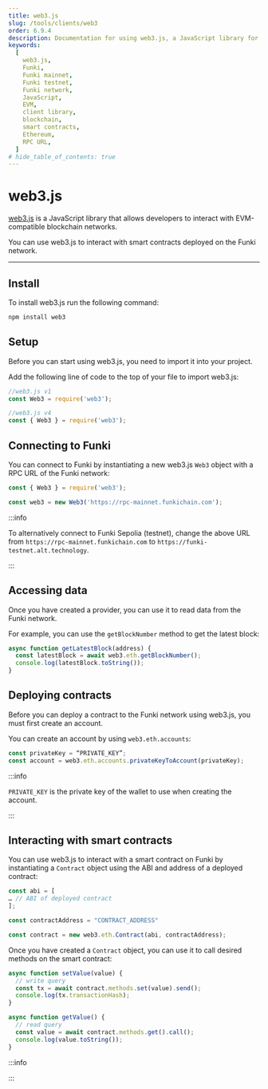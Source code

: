 ```yaml
---
title: web3.js
slug: /tools/clients/web3
order: 6.9.4
description: Documentation for using web3.js, a JavaScript library for interacting with EVM-compatible blockchains. This page covers installation, setup, connecting to the Funki network and interacting with smart contracts.
keywords:
  [
    web3.js,
    Funki,
    Funki mainnet,
    Funki testnet,
    Funki network,
    JavaScript,
    EVM,
    client library,
    blockchain,
    smart contracts,
    Ethereum,
    RPC URL,
  ]
# hide_table_of_contents: true
---
```


# web3.js

[web3.js](https://web3js.org/) is a JavaScript library that allows developers to interact with EVM-compatible blockchain networks.

You can use web3.js to interact with smart contracts deployed on the Funki network.

---

## Install

To install web3.js run the following command:

```bash
npm install web3
```

## Setup

Before you can start using web3.js, you need to import it into your project.

Add the following line of code to the top of your file to import web3.js:

```javascript
//web3.js v1
const Web3 = require('web3');

//web3.js v4
const { Web3 } = require('web3');
```

## Connecting to Funki

You can connect to Funki by instantiating a new web3.js `Web3` object with a RPC URL of the Funki network:

```javascript
const { Web3 } = require('web3');

const web3 = new Web3('https://rpc-mainnet.funkichain.com');
```

:::info

To alternatively connect to Funki Sepolia (testnet), change the above URL from `https://rpc-mainnet.funkichain.com` to `https://funki-testnet.alt.technology`.

:::

## Accessing data

Once you have created a provider, you can use it to read data from the Funki network.

For example, you can use the `getBlockNumber` method to get the latest block:

```javascript
async function getLatestBlock(address) {
  const latestBlock = await web3.eth.getBlockNumber();
  console.log(latestBlock.toString());
}
```

## Deploying contracts

Before you can deploy a contract to the Funki network using web3.js, you must first create an account.

You can create an account by using `web3.eth.accounts`:

```javascript
const privateKey = “PRIVATE_KEY”;
const account = web3.eth.accounts.privateKeyToAccount(privateKey);
```

:::info

`PRIVATE_KEY` is the private key of the wallet to use when creating the account.

:::

## Interacting with smart contracts

You can use web3.js to interact with a smart contract on Funki by instantiating a `Contract` object using the ABI and address of a deployed contract:

```javascript
const abi = [
… // ABI of deployed contract
];

const contractAddress = "CONTRACT_ADDRESS"

const contract = new web3.eth.Contract(abi, contractAddress);
```

Once you have created a `Contract` object, you can use it to call desired methods on the smart contract:

```javascript
async function setValue(value) {
  // write query
  const tx = await contract.methods.set(value).send();
  console.log(tx.transactionHash);
}

async function getValue() {
  // read query
  const value = await contract.methods.get().call();
  console.log(value.toString());
}
```

:::info

<!-- For more information on deploying contracts on Funki, see [Deploying a Smart Contract](/guides/deploy-smart-contracts). -->

:::
